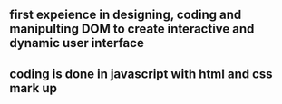 ## first expeience in designing, coding and manipulting DOM to create interactive and dynamic user interface

## coding is done in javascript with html and css mark up
